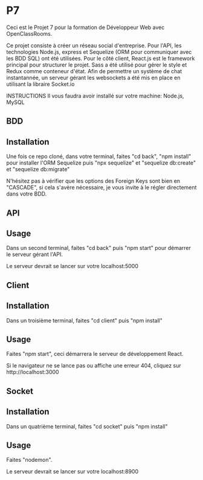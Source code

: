 # P7

Ceci est le Projet 7 pour la formation de Développeur Web avec OpenClassRooms.

Ce projet consiste à créer un réseau social d'entreprise.
Pour l'API, les technologies Node.js, express et Sequelize (ORM pour communiquer avec les BDD SQL) ont été utilisées.
Pour le côté client, React.js est le framework principal pour structurer le projet. Sass a été utilisé pour gérer le style et Redux comme conteneur d'état.
Afin de permettre un système de chat instantannée, un serveur gérant les websockets a été mis en place en utilisant la libraire Socket.io

INSTRUCTIONS
Il vous faudra avoir installé sur votre machine:
Node.js,
MySQL

## BDD ##

## Installation ##

Une fois ce repo cloné, dans votre terminal, faites "cd back", "npm install" pour installer l'ORM Sequelize puis "npx sequelize" et "sequelize db:create" et "sequelize db:migrate" 

N'hésitez pas à vérifier que les options des Foreign Keys sont bien en "CASCADE", si cela s'avère nécessaire, je vous invite à le régler directement dans votre BDD.

## API ##

## Usage ##

Dans un second terminal, faites "cd back" puis "npm start" pour démarrer le serveur gérant l'API.

Le serveur devrait se lancer sur votre localhost:5000

## Client ##

## Installation ##

Dans un troisième terminal, faites "cd client" puis "npm install"

## Usage ##

Faites "npm start", ceci démarrera le serveur de développement React.

Si le navigateur ne se lance pas ou affiche une erreur 404, cliquez sur http://localhost:3000

## Socket ##

## Installation ##

Dans un quatrième terminal, faites "cd socket" puis "npm install" 

## Usage ##

Faites "nodemon".

Le serveur devrait se lancer sur votre localhost:8900

